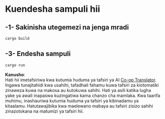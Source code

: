 <!--
CO_OP_TRANSLATOR_METADATA:
{
  "original_hash": "154876082e29d53dc2a2615a65627464",
  "translation_date": "2025-08-18T19:02:43+00:00",
  "source_file": "03-GettingStarted/01-first-server/solution/rust/README.md",
  "language_code": "sw"
}
-->
# Kuendesha sampuli hii

## -1- Sakinisha utegemezi na jenga mradi

```bash
cargo build
```

## -3- Endesha sampuli

```bash
cargo run
```

**Kanusho**:  
Hati hii imetafsiriwa kwa kutumia huduma ya tafsiri ya AI [Co-op Translator](https://github.com/Azure/co-op-translator). Ingawa tunajitahidi kwa usahihi, tafadhali fahamu kuwa tafsiri za kiotomatiki zinaweza kuwa na makosa au kutokuwa sahihi. Hati ya asili katika lugha yake ya awali inapaswa kuzingatiwa kama chanzo cha mamlaka. Kwa taarifa muhimu, inashauriwa kutumia huduma ya tafsiri ya kibinadamu ya kitaalamu. Hatutawajibika kwa maelewano mabaya au tafsiri zisizo sahihi zinazotokana na matumizi ya tafsiri hii.
